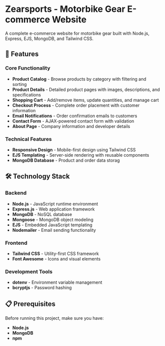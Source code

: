 # Zearsports - Motorbike Gear E-commerce Website

A complete e-commerce website for motorbike gear built with Node.js, Express, EJS, MongoDB, and Tailwind CSS.

## 🚀 Features

### Core Functionality
- **Product Catalog** - Browse products by category with filtering and sorting
- **Product Details** - Detailed product pages with images, descriptions, and specifications
- **Shopping Cart** - Add/remove items, update quantities, and manage cart
- **Checkout Process** - Complete order placement with customer information
- **Email Notifications** - Order confirmation emails to customers
- **Contact Form** - AJAX-powered contact form with validation
- **About Page** - Company information and developer details

### Technical Features
- **Responsive Design** - Mobile-first design using Tailwind CSS
- **EJS Templating** - Server-side rendering with reusable components
- **MongoDB Database** - Product and order data storag

## 🛠️ Technology Stack

### Backend
- **Node.js** - JavaScript runtime environment
- **Express.js** - Web application framework
- **MongoDB** - NoSQL database
- **Mongoose** - MongoDB object modeling
- **EJS** - Embedded JavaScript templating
- **Nodemailer** - Email sending functionality

### Frontend
- **Tailwind CSS** - Utility-first CSS framework
- **Font Awesome** - Icons and visual elements

### Development Tools
- **dotenv** - Environment variable management
- **bcryptjs** - Password hashing

## 📋 Prerequisites

Before running this project, make sure you have:
- **Node.js**
- **MongoDB** 
- **npm**





